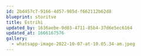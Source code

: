 ```yaml
---
id: 2bd457c7-9166-4d57-985d-f662112b62d8
blueprint: storitve
title: Estrihi
updated_by: 1636aebe-9d03-4711-85b4-37d6e5ec6164
updated_at: 1666167576
gallery:
  - whatsapp-image-2022-10-07-at-10.05.34-am.jpeg
---
```

